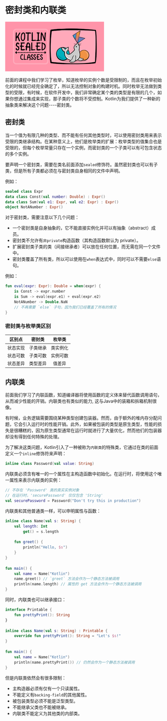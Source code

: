 # 密封类和内联类

![sealed-class](../../images/basic/sealed-class.png)

前面的课程中我们学习了枚举，知道枚举的实例个数是受限制的，而且在枚举初始化的时候就已经完全确定了，所以无法控制对象的构建时机。同时枚举无法做到类型的受限，有时候，在软件开发中，我们非常确定某个类的类型是有限的几个，如果你想通过集成来实现，那子类的个数将不受控制。Kotlin为我们提供了一种新的抽象类来解决这个问题----密封类。

## 密封类

当一个值为有限几种的类型、而不能有任何其他类型时，可以使用密封类用来表示受限的类继承结构。在某种意义上，他们是枚举类的扩展：枚举类型的值集合也是受限的，但每个枚举常量只存在一个实例，而密封类的一个子类可以有可包含状态的多个实例。

要声明一个密封类，需要在类名前面添加`sealed`修饰符。虽然密封类也可以有子类，但是所有子类都必须在与密封类自身相同的文件中声明。

例如：
```kotlin
sealed class Expr
data class Const(val number: Double) : Expr()
data class Sum(val e1: Expr, val e2: Expr) : Expr()
object NotANumber : Expr()
```

对于密封类，需要注意以下几个问题：
* 一个密封类是自身抽象的，它不能直接实例化并可以有抽象（abstract）成员。
* 密封类不允许有`非private`构造函数（其构造函数默认为 private）。
* 扩展密封类子类的类（间接继承者）可以放在任何位置，而无需在同一个文件中。
* 密封类覆盖了所有类，所以可以使用在`when`表达式中，同时可以不需要`else`语句。

例如：
```kotlin
fun eval(expr: Expr): Double = when(expr) {
    is Const -> expr.number
    is Sum -> eval(expr.e1) + eval(expr.e2)
    NotANumber -> Double.NaN
    // 不再需要 `else` 子句，因为我们已经覆盖了所有的情况
}
```

### 密封类与枚举类区别

| 区别点 | 密封类 | 枚举类 |
|:-----: | :----: | :----: |
| 状态实现 | 子类继承 | 类实例化 |
| 状态可数 | 子类可数 | 实例可数 |
| 状态差异 | 类型差异 | 值差异 |

## 内联类

前面我们学习了内联函数，知道编译器将使用函数的定义体来替代函数调用语句，从而减少性能的开销。内联类也有类似的能力, 这与Java中的装箱和拆箱机制很像。

有时候，业务逻辑需要围绕某种类型创建包装器。然而，由于额外的堆内存分配问题，它会引入运行时的性能开销。此外，如果被包装的类型是原生类型，性能的损失是很糟糕的，因为原生类型通常在运行时就进行了大量优化，然而他们的包装器却没有得到任何特殊的处理。

为了解决这类问题，Kotlin引入了一种被称为`内联类`的特殊类，它通过在类的前面定义一个`inline`修饰符来声明：

```kotlin
inline class Password(val value: String)
```

内联类必须含有唯一的一个属性在主构造函数中初始化。在运行时，将使用这个唯一属性来表示内联类的实例：
```kotlin
// 不存在 'Password' 类的真实实例对象
// 在运行时，'securePassword' 仅仅包含 'String'
val securePassword = Password("Don't try this in production")
```

内联类和其他普通类一样，可以申明属性与函数：
```kotlin
inline class Name(val s: String) {
    val length: Int
        get() = s.length

    fun greet() {
        println("Hello, $s")
    }
}    

fun main() {
    val name = Name("Kotlin")
    name.greet() // `greet` 方法会作为一个静态方法被调用
    println(name.length) // 属性的 get 方法会作为一个静态方法被调用
}
```

同时，内联类也可以继承接口：
```kotlin
interface Printable {
    fun prettyPrint(): String
}

inline class Name(val s: String) : Printable {
    override fun prettyPrint(): String = "Let's $s!"
}    

fun main() {
    val name = Name("Kotlin")
    println(name.prettyPrint()) // 仍然会作为一个静态方法被调用
}
```

但是内联类依然会有很多限制：
* 主构造器必须有仅有一个只读属性。
* 不能定义有`backing-field`的其他属性。
* 被包装类型必须不能是泛型类型。
* 不能继承父类也不能被继承。
* 内联类不能定义为其他类的内部类。